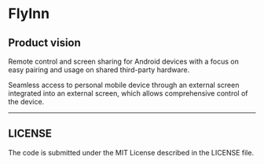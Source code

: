 # FlyInn

## Product vision

Remote control and screen sharing for Android devices with a focus on easy
pairing and usage on shared third-party hardware.

Seamless access to personal mobile device through an external screen integrated
into an external screen, which allows comprehensive control of the device.

---

## LICENSE

The code is submitted under the MIT License described in the LICENSE file.
